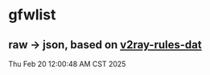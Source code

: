 # gfwlist
## raw -> json, based on [v2ray-rules-dat](https://github.com/Loyalsoldier/v2ray-rules-dat)
Thu Feb 20 12:00:48 AM CST 2025


